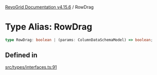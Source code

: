 [RevoGrid Documentation v4.15.6](README.md) / RowDrag

# Type Alias: RowDrag

```ts
type RowDrag: boolean | (params: ColumnDataSchemaModel) => boolean;
```

## Defined in

[src/types/interfaces.ts:91](https://github.com/revolist/revogrid/blob/8ab186c1ae2faee97d25784acff6dbf4187524f8/src/types/interfaces.ts#L91)
